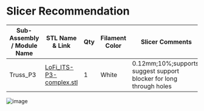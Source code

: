 # Slicer Recommendation 

|  **Sub-Assembly / Module Name** | **STL Name & Link** | **Qty** | **Filament Color** | **Slicer Comments** | **Approx Print Time [h:mm]** | **Approx Filament Used [g]** | **Approx Filament Used [m]** |
| ---- | --- | --- | --- | --- | --- | --- | --- |
| Truss_P3 | [LoFi_ITS-P3-complex.stl](https://github.com/ISS-Mimic/Mimic/blob/main/3D_Printing/Truss_P3/LoFi_ITS-P3-complex.stl) | 1 | White | 0.12mm;10%;supports; suggest support blocker for long through holes | 4:30 | 9.8 | 29.2 |

![image](https://user-images.githubusercontent.com/58833710/197440240-f3012b8e-4ccd-4a0c-80fe-339797ac16f8.png)
